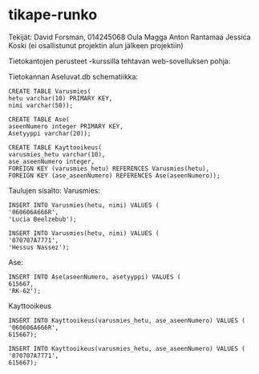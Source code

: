 # tikape-runko
Tekijät:
David Forsman, 014245068
Oula Magga
Anton Rantamaa
Jessica Koski (ei osallistunut projektin alun jälkeen projektiin)

Tietokantojen perusteet -kurssilla tehtavan web-sovelluksen pohja:

Tietokannan Aseluvat.db schematiikka:

    CREATE TABLE Varusmies(
    hetu varchar(10) PRIMARY KEY,
    nimi varchar(50));

    CREATE TABLE Ase(
    aseenNumero integer PRIMARY KEY,
    Asetyyppi varchar(20));

    CREATE TABLE Kayttooikeus(
    varusmies_hetu varchar(10),
    ase_aseenNumero integer,
    FOREIGN KEY (varusmies_hetu) REFERENCES Varusmies(hetu),
    FOREIGN KEY (ase_aseenNumero) REFERENCES Ase(aseenNumero));

Taulujen sisalto:
  Varusmies:
  
    INSERT INTO Varusmies(hetu, nimi) VALUES (
    '060606A666R',
    'Lucia Beelzebub');

    INSERT INTO Varusmies(hetu, nimi) VALUES (
    '070707A7771',
    'Hessus Nassez');
  Ase:
  
    INSERT INTO Ase(aseenNumero, asetyyppi) VALUES (
    615667,
    'RK-62');
  Kayttooikeus
  
    INSERT INTO Kayttooikeus(varusmies_hetu, ase_aseenNumero) VALUES (
    '060606A666R',
    615667);

    INSERT INTO Kayttooikeus(varusmies_hetu, ase_aseenNumero) VALUES (
    '070707A7771',
    615667);
